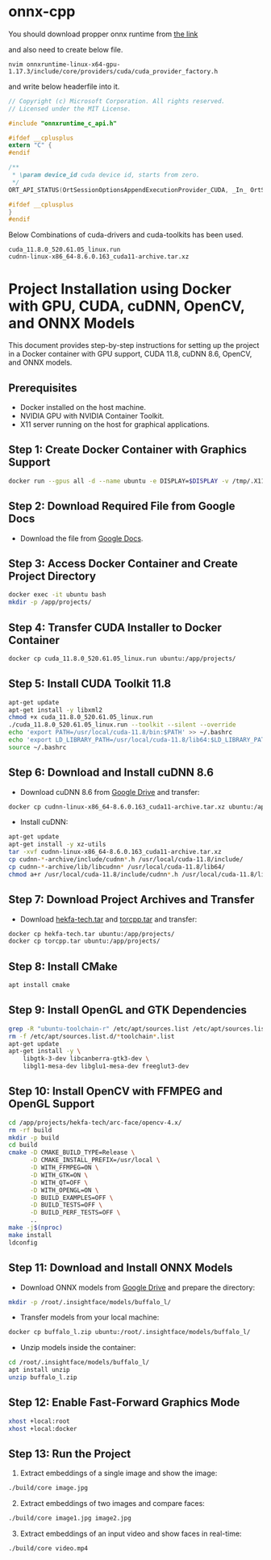 # onnx-cpp 

You should download propper onnx runtime from [the link](https://pypi.org/project/onnxruntime-gpu/)

and also need to create below file. 
```
nvim onnxruntime-linux-x64-gpu-1.17.3/include/core/providers/cuda/cuda_provider_factory.h
```
and write below headerfile into it. 
```cuda_provider_factory.h
// Copyright (c) Microsoft Corporation. All rights reserved.
// Licensed under the MIT License.

#include "onnxruntime_c_api.h"

#ifdef __cplusplus
extern "C" {
#endif

/**
 * \param device_id cuda device id, starts from zero.
 */
ORT_API_STATUS(OrtSessionOptionsAppendExecutionProvider_CUDA, _In_ OrtSessionOptions* options, int device_id);

#ifdef __cplusplus
}
#endif
```


Below Combinations of cuda-drivers and cuda-toolkits has been used.

```
cuda_11.8.0_520.61.05_linux.run
cudnn-linux-x86_64-8.6.0.163_cuda11-archive.tar.xz
```



# Project Installation using Docker with GPU, CUDA, cuDNN, OpenCV, and ONNX Models

This document provides step-by-step instructions for setting up the project in a Docker container with GPU support, CUDA 11.8, cuDNN 8.6, OpenCV, and ONNX models.

## Prerequisites

* Docker installed on the host machine.
* NVIDIA GPU with NVIDIA Container Toolkit.
* X11 server running on the host for graphical applications.

## Step 1: Create Docker Container with Graphics Support

```bash
docker run --gpus all -d --name ubuntu -e DISPLAY=$DISPLAY -v /tmp/.X11-unix:/tmp/.X11-unix ubuntu
```

## Step 2: Download Required File from Google Docs

* Download the file from [Google Docs](YOUR_GOOGLE_DOC_LINK_HERE).

## Step 3: Access Docker Container and Create Project Directory

```bash
docker exec -it ubuntu bash
mkdir -p /app/projects/
```

## Step 4: Transfer CUDA Installer to Docker Container

```bash
docker cp cuda_11.8.0_520.61.05_linux.run ubuntu:/app/projects/
```

## Step 5: Install CUDA Toolkit 11.8

```bash
apt-get update
apt-get install -y libxml2
chmod +x cuda_11.8.0_520.61.05_linux.run
./cuda_11.8.0_520.61.05_linux.run --toolkit --silent --override
echo 'export PATH=/usr/local/cuda-11.8/bin:$PATH' >> ~/.bashrc
echo 'export LD_LIBRARY_PATH=/usr/local/cuda-11.8/lib64:$LD_LIBRARY_PATH' >> ~/.bashrc
source ~/.bashrc
```

## Step 6: Download and Install cuDNN 8.6

* Download cuDNN 8.6 from [Google Drive](YOUR_CUDNN_LINK_HERE) and transfer:

```bash
docker cp cudnn-linux-x86_64-8.6.0.163_cuda11-archive.tar.xz ubuntu:/app/projects/
```

* Install cuDNN:

```bash
apt-get update
apt-get install -y xz-utils
tar -xvf cudnn-linux-x86_64-8.6.0.163_cuda11-archive.tar.xz
cp cudnn-*-archive/include/cudnn*.h /usr/local/cuda-11.8/include/
cp cudnn-*-archive/lib/libcudnn* /usr/local/cuda-11.8/lib64/
chmod a+r /usr/local/cuda-11.8/include/cudnn*.h /usr/local/cuda-11.8/lib64/libcudnn*
```

## Step 7: Download Project Archives and Transfer

* Download [hekfa-tech.tar](YOUR_HEKFA_LINK_HERE) and [torcpp.tar](YOUR_TORCPP_LINK_HERE) and transfer:

```bash
docker cp hekfa-tech.tar ubuntu:/app/projects/
docker cp torcpp.tar ubuntu:/app/projects/
```

## Step 8: Install CMake

```bash
apt install cmake
```

## Step 9: Install OpenGL and GTK Dependencies

```bash
grep -R "ubuntu-toolchain-r" /etc/apt/sources.list /etc/apt/sources.list.d/
rm -f /etc/apt/sources.list.d/*toolchain*.list
apt-get update
apt-get install -y \
    libgtk-3-dev libcanberra-gtk3-dev \
    libgl1-mesa-dev libglu1-mesa-dev freeglut3-dev
```

## Step 10: Install OpenCV with FFMPEG and OpenGL Support

```bash
cd /app/projects/hekfa-tech/arc-face/opencv-4.x/
rm -rf build
mkdir -p build
cd build
cmake -D CMAKE_BUILD_TYPE=Release \
      -D CMAKE_INSTALL_PREFIX=/usr/local \
      -D WITH_FFMPEG=ON \
      -D WITH_GTK=ON \
      -D WITH_QT=OFF \
      -D WITH_OPENGL=ON \
      -D BUILD_EXAMPLES=OFF \
      -D BUILD_TESTS=OFF \
      -D BUILD_PERF_TESTS=OFF \
      ..
make -j$(nproc)
make install
ldconfig
```

## Step 11: Download and Install ONNX Models

* Download ONNX models from [Google Drive](YOUR_ONNX_MODELS_LINK_HERE) and prepare the directory:

```bash
mkdir -p /root/.insightface/models/buffalo_l/
```

* Transfer models from your local machine:

```bash
docker cp buffalo_l.zip ubuntu:/root/.insightface/models/buffalo_l/
```

* Unzip models inside the container:

```bash
cd /root/.insightface/models/buffalo_l/
apt install unzip
unzip buffalo_l.zip
```

## Step 12: Enable Fast-Forward Graphics Mode

```bash
xhost +local:root
xhost +local:docker
```

## Step 13: Run the Project

1. Extract embeddings of a single image and show the image:

```bash
./build/core image.jpg
```

2. Extract embeddings of two images and compare faces:

```bash
./build/core image1.jpg image2.jpg
```

3. Extract embeddings of an input video and show faces in real-time:

```bash
./build/core video.mp4
```

